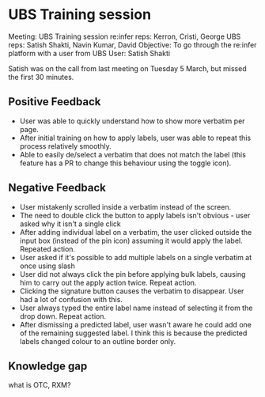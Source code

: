 # UBS Training session
Meeting: UBS Training session
re:infer reps: Kerron, Cristi, George
UBS reps:  Satish Shakti, Navin Kumar, David
Objective: To go through the re:infer platform with a user from UBS
User: Satish Shakti

Satish was on the call from last meeting on Tuesday 5 March, but missed the first 30 minutes.

## Positive Feedback

- User was able to quickly understand how to show more verbatim per page.
- After initial training on how to apply labels, user was able to repeat this process relatively smoothly.
- Able to easily de/select a verbatim that does not match the label (this feature has a PR to change this behaviour using the toggle icon).

## Negative Feedback

- User mistakenly scrolled inside a verbatim instead of the screen.
- The need to double click the button to apply labels isn't obvious - user asked why it isn't a single click
- After adding individual label on a verbatim, the user clicked outside the input box (instead of the pin icon) assuming it would apply the label. Repeated action.
- User asked if it's possible to add multiple labels on a single verbatim at once using slash
- User did not always click the pin before applying bulk labels, causing him to carry out the apply action twice. Repeat action.
- Clicking the signature button causes the verbatim to disappear. User had a lot of confusion with this.
- User always typed the entire label name instead of selecting it from the drop down. Repeat action.
- After dismissing a predicted label, user wasn't aware he could add one of the remaining suggested label. I think this is because the predicted labels changed colour to an outline border only.

## Knowledge gap

what is OTC, RXM?
